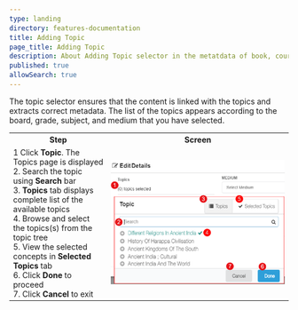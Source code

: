```yaml
---
type: landing
directory: features-documentation
title: Adding Topic
page_title: Adding Topic
description: About Adding Topic selector in the metatdata of book, course, collection, resource, and lesson plan 
published: true
allowSearch: true
---
```

The topic selector ensures that the content is linked with the topics and extracts correct metadata. The list of the topics appears according to the board, grade, subject, and medium that you have selected. 
<table>
  <tr>
    <th style="width:35%;">Step</th>
    <th style="width:65%;">Screen</th>
  </tr>  
  <tr>
    <td>1 Click <b>Topic</b>. The Topics page is displayed
    <br>2. Search the topic using <b>Search</b> bar
    <br>3. <b>Topics</b> tab displays complete list of the available topics  
    <br>4. Browse and select the topics(s) from the topic tree
    <br>5. View the selected concepts in <b>Selected Topics</b> tab 
    <br>6. Click <b>Done</b> to proceed
    <br>7. Click <b>Cancel</b> to exit
    </td> 
    <td><img src="pages/features-documentation/images/topic_selector.png"></td>
  </tr>
  </table>
